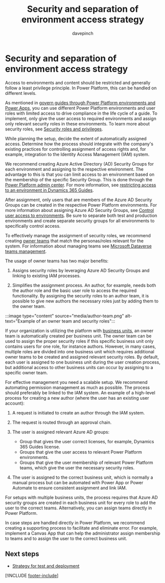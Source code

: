 ﻿---
title: Security and separation of environment access strategy
description: Learn about restricted access, separate environments, and other security controls.
ms.date: 03/09/2023
ms.topic: conceptual
author: davepinch
ms.author: davepinch
ms-reviewer: m-hartmann
ms.custom: bap-template
---

# Security and separation of environment access strategy

Access to environments and content should be restricted and generally follow a least privilege principle. In Power Platform, this can be handled on different levels.

As mentioned in [govern guides through Power Platform environments and Power Apps](govern-guides-through-power-platform-environments-and-power-apps.md), you can use different Power Platform environments and user roles with limited access to drive compliance in the life cycle of a guide. To implement, only give the user access to required environments and  assign only relevant security roles in these environments. To learn more about security roles, see [Security roles and privileges](/power-platform/admin/security-roles-privileges).

While planning the setup, decide the extent of automatically assigned access. Determine how the process should integrate with the company's existing practices for controlling assignment of access rights and, for example, integration to the Identity Access Management (IAM) system.

We recommend creating Azure Active Directory (AD) Security Groups for each environment and assigning to the respective environment. The advantage to this is that you can limit access to an environment based on the membership of the specific Security Group. This is done through the [Power Platform admin center](https://aka.ms/PPAC). For more information, see [restricting access to an environment in Dynamics 365 Guides](../admin-security.md).

After assignment, only users that are members of the Azure AD Security Groups can be created in the respective Power Platform environments. For more information about assigning Azure AD Security Groups, see [Control user access to environments](/power-platform/admin/control-user-access). Be sure to separate both test and production environments and create separate security groups for all environments to specifically control access.

To effectively manage the assignment of security roles, we recommend creating [owner teams](/power-apps/developer/data-platform/use-access-teams-owner-teams-collaborate-share-information) that match the personas/roles relevant for the system. For information about managing teams see [Microsoft Dataverse teams management](/power-platform/admin/manage-teams).

The usage of owner teams has two major benefits:

1. Assigns security roles by leveraging Azure AD Security Groups and linking to existing IAM processes.

1. Simplifies the assignment process. An author, for example, needs both the author role and the basic user role to access the required functionality. By assigning the security roles to an author team, it is possible to give new authors the necessary roles just by adding them to the owner team.

:::image type="content" source="media/author-team.png" alt-text="Example of an owner team and security roles":::

If your organization is utilizing the platform with [business units](/power-platform/admin/create-edit-business-units), an owner team is automatically created per business unit. The owner team can be used to assign the proper security roles if this specific business unit only contains users for one role, for instance authors. However, in many cases, multiple roles are divided into one business unit which requires additional owner teams to be created and assigned relevant security roles. By default, each user is assigned to one business unit during the user creation process, but additional access to other business units can occur by assigning to a specific owner team.

For effective management you need a scalable setup. We recommend automating permission management as much as possible. The process should preferably be linked to the IAM system. An example of a high-level process for creating a new author (where the user has an existing user account):

1. A request is initiated to create an author through the IAM system.

1. The request is routed through an approval chain.

1. The user is assigned relevant Azure AD groups:

    - Group that gives the user correct licenses, for example, Dynamics 365 Guides license.
    - Groups that give the user access to relevant Power Platform environments.
    - Groups that give the user membership of relevant Power Platform teams, which give the user the necessary security roles.

1. The user is assigned to the correct business unit, which is normally a manual process but can be automated with Power App or Power Automate to ensure consistent assignment and link IAM.

For setups with multiple business units, the process requires that Azure AD security groups are created in each business unit for every role to add the user to the correct teams. Alternatively, you can assign teams directly in Power Platform.

In case steps are handled directly in Power Platform, we recommend creating a supporting process to facilitate and eliminate error. For example, implement a Canvas App that can help the administrator assign membership to teams and to assign the user to the correct business unit.

## Next steps

- [Strategy for test and deployment](strategy-for-test-and-deployment.md)

[!INCLUDE [footer-include](../../includes/footer-banner.md)]
